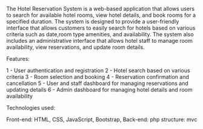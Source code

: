 The Hotel Reservation System is a web-based application that allows users to search for available hotel rooms, view hotel details,
and book rooms for a specified duration. 
The system is designed to provide a user-friendly interface that allows customers to easily search for hotels based on various criteria such as
date,room type amenities, and availability. The system also includes an administrative interface that allows hotel staff to manage room availability,
view reservations, and update room details.

Features:

1  - User authentication and registration
2  - Hotel search based on various criteria
3 - Room selection and booking
4 - Reservation confirmation and cancellation
5 - User and staff dashboard for managing reservations and updating details
6 - Admin dashboard for managing hotel details and room availability

Technologies used:

Front-end: HTML, CSS, JavaScript, Bootstrap,
Back-end: php 
structure: mvc

